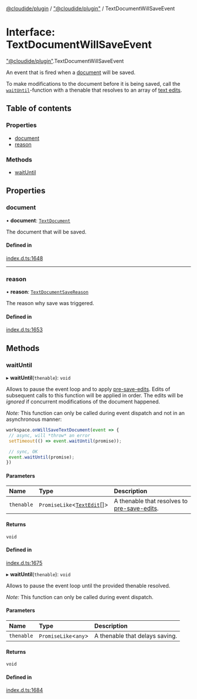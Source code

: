[@cloudide/plugin](../README.md) / ["@cloudide/plugin"](../modules/_cloudide_plugin_.md) / TextDocumentWillSaveEvent

# Interface: TextDocumentWillSaveEvent

["@cloudide/plugin"](../modules/_cloudide_plugin_.md).TextDocumentWillSaveEvent

An event that is fired when a [document](#TextDocument) will be saved.

To make modifications to the document before it is being saved, call the
[`waitUntil`](#TextDocumentWillSaveEvent.waitUntil)-function with a thenable
that resolves to an array of [text edits](#TextEdit).

## Table of contents

### Properties

- [document](cloudide_plugin_.TextDocumentWillSaveEvent.md#document)
- [reason](cloudide_plugin_.TextDocumentWillSaveEvent.md#reason)

### Methods

- [waitUntil](cloudide_plugin_.TextDocumentWillSaveEvent.md#waituntil)

## Properties

### document

• **document**: [`TextDocument`](cloudide_plugin_.TextDocument.md)

The document that will be saved.

#### Defined in

[index.d.ts:1648](https://github.com/shuyaqian/cloudide-plugin-api/blob/26b31b9/index.d.ts#L1648)

___

### reason

• **reason**: [`TextDocumentSaveReason`](../enums/cloudide_plugin_.TextDocumentSaveReason.md)

The reason why save was triggered.

#### Defined in

[index.d.ts:1653](https://github.com/shuyaqian/cloudide-plugin-api/blob/26b31b9/index.d.ts#L1653)

## Methods

### waitUntil

▸ **waitUntil**(`thenable`): `void`

Allows to pause the event loop and to apply [pre-save-edits](#TextEdit).
Edits of subsequent calls to this function will be applied in order. The
edits will be *ignored* if concurrent modifications of the document happened.

*Note:* This function can only be called during event dispatch and not
in an asynchronous manner:

```ts
workspace.onWillSaveTextDocument(event => {
 // async, will *throw* an error
 setTimeout(() => event.waitUntil(promise));

 // sync, OK
 event.waitUntil(promise);
})
```

#### Parameters

| Name | Type | Description |
| :------ | :------ | :------ |
| `thenable` | `PromiseLike`<[`TextEdit`](../classes/cloudide_plugin_.TextEdit.md)[]\> | A thenable that resolves to [pre-save-edits](#TextEdit). |

#### Returns

`void`

#### Defined in

[index.d.ts:1675](https://github.com/shuyaqian/cloudide-plugin-api/blob/26b31b9/index.d.ts#L1675)

▸ **waitUntil**(`thenable`): `void`

Allows to pause the event loop until the provided thenable resolved.

*Note:* This function can only be called during event dispatch.

#### Parameters

| Name | Type | Description |
| :------ | :------ | :------ |
| `thenable` | `PromiseLike`<`any`\> | A thenable that delays saving. |

#### Returns

`void`

#### Defined in

[index.d.ts:1684](https://github.com/shuyaqian/cloudide-plugin-api/blob/26b31b9/index.d.ts#L1684)
